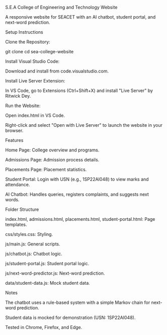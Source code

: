 S.E.A College of Engineering and Technology Website

A responsive website for SEACET with an AI chatbot, student portal, and next-word prediction.

Setup Instructions





Clone the Repository:

git clone <repository-url>
cd sea-college-website



Install Visual Studio Code:





Download and install from code.visualstudio.com.



Install Live Server Extension:





In VS Code, go to Extensions (Ctrl+Shift+X) and install "Live Server" by Ritwick Dey.



Run the Website:





Open index.html in VS Code.



Right-click and select "Open with Live Server" to launch the website in your browser.

Features





Home Page: College overview and programs.



Admissions Page: Admission process details.



Placements Page: Placement statistics.



Student Portal: Login with USN (e.g., 1SP22AI048) to view marks and attendance.



AI Chatbot: Handles queries, registers complaints, and suggests next words.

Folder Structure





index.html, admissions.html, placements.html, student-portal.html: Page templates.



css/styles.css: Styling.



js/main.js: General scripts.



js/chatbot.js: Chatbot logic.



js/student-portal.js: Student portal logic.



js/next-word-predictor.js: Next-word prediction.



data/student-data.js: Mock student data.

Notes





The chatbot uses a rule-based system with a simple Markov chain for next-word prediction.



Student data is mocked for demonstration (USN: 1SP22AI048).



Tested in Chrome, Firefox, and Edge.